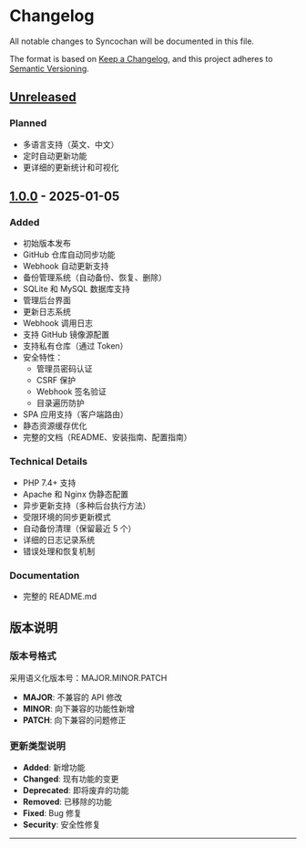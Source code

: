 # Changelog

All notable changes to Syncochan will be documented in this file.

The format is based on [Keep a Changelog](https://keepachangelog.com/en/1.0.0/),
and this project adheres to [Semantic Versioning](https://semver.org/spec/v2.0.0.html).

## [Unreleased]

### Planned

- 多语言支持（英文、中文）
- 定时自动更新功能
- 更详细的更新统计和可视化

## [1.0.0] - 2025-01-05

### Added

- 初始版本发布
- GitHub 仓库自动同步功能
- Webhook 自动更新支持
- 备份管理系统（自动备份、恢复、删除）
- SQLite 和 MySQL 数据库支持
- 管理后台界面
- 更新日志系统
- Webhook 调用日志
- 支持 GitHub 镜像源配置
- 支持私有仓库（通过 Token）
- 安全特性：
  - 管理员密码认证
  - CSRF 保护
  - Webhook 签名验证
  - 目录遍历防护
- SPA 应用支持（客户端路由）
- 静态资源缓存优化
- 完整的文档（README、安装指南、配置指南）

### Technical Details

- PHP 7.4+ 支持
- Apache 和 Nginx 伪静态配置
- 异步更新支持（多种后台执行方法）
- 受限环境的同步更新模式
- 自动备份清理（保留最近 5 个）
- 详细的日志记录系统
- 错误处理和恢复机制

### Documentation

- 完整的 README.md

## 版本说明

### 版本号格式

采用语义化版本号：MAJOR.MINOR.PATCH

- **MAJOR**: 不兼容的 API 修改
- **MINOR**: 向下兼容的功能性新增
- **PATCH**: 向下兼容的问题修正

### 更新类型说明

- **Added**: 新增功能
- **Changed**: 现有功能的变更
- **Deprecated**: 即将废弃的功能
- **Removed**: 已移除的功能
- **Fixed**: Bug 修复
- **Security**: 安全性修复

---

[Unreleased]: https://github.com/PaloMiku/Syncochan/compare/v1.0.0...HEAD
[1.0.0]: https://github.com/PaloMiku/Syncochan/releases/tag/v1.0.0
